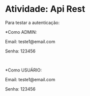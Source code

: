 # Atividade: Api Rest

Para testar a autenticação:

*Como ADMIN:
<p>Email: teste1@email.com</p>
<p>Senha: 123456</p>

<br>

*Como USUÁRIO:
<p>Email: teste1@email.com</p>
<p>Senha: 123456</p>
